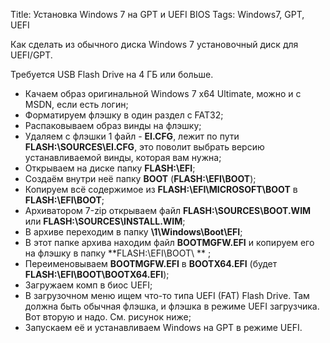 Title: Установка Windows 7 на GPT и UEFI BIOS
Tags: Windows7, GPT, UEFI

Как сделать из обычного диска Windows 7 установочный диск для UEFI/GPT.

Требуется USB Flash Drive на 4 ГБ или больше.

  * Качаем образ оригинальной Windows 7 x64 Ultimate, можно и с MSDN, если есть логин;
  * Форматируем флэшку в один раздел с FAT32;
  * Распаковываем образ винды на флэшку;
  * Удаляем с флэшки 1 файл - **EI.CFG**, лежит по пути **FLASH:\SOURCES\EI.CFG**, это поволит выбрать версию устанавливаемой винды, которая вам нужна;
  * Открываем на диске папку **FLASH:\EFI**;
  * Создаём внутри неё папку **BOOT** (**FLASH:\EFI\BOOT**);
  * Копируем всё содержимое из **FLASH:\EFI\MICROSOFT\BOOT** в **FLASH:\EFI\BOOT**;
  * Архиватором 7-zip открываем файл **FLASH:\SOURCES\BOOT.WIM** или **FLASH:\SOURCES\INSTALL.WIM**;
  * В архиве переходим в папку **\1\Windows\Boot\EFI**;
  * В этот папке архива находим файл **BOOTMGFW.EFI** и копируем его на флэшку в папку **FLASH:\EFI\BOOT\\ ** ;
  * Переименовываем **BOOTMGFW.EFI** в **BOOTX64.EFI** (будет **FLASH:\EFI\BOOT\BOOTX64.EFI**);
  * Загружаем комп в биос UEFI;
  * В загрузочном меню ищем что-то типа UEFI (FAT) Flash Drive. Там должна быть обычная флэшка, и флэшка в режиме UEFI загрузчика. Вот вторую и надо. См. рисунок ниже;
  * Запускаем её и устанавливаем Windows на GPT в режиме UEFI.